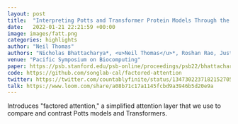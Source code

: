 ```yaml
---
layout: post
title:  "Interpreting Potts and Transformer Protein Models Through the Lens of Simplified Attention"
date:   2022-01-21 22:21:59 +00:00
image: images/fatt.png
categories: highlights
author: "Neil Thomas"
authors: "Nicholas Bhattacharya*, <u>Neil Thomas</u>*, Roshan Rao, Justas Dauparas, Peter K. Koo, David Baker, Yun S. Song, Sergey Ovchinnikov"
venue: "Pacific Symposium on Biocomputing"
paper: https://psb.stanford.edu/psb-online/proceedings/psb22/bhattacharya.pdf
code: https://github.com/songlab-cal/factored-attention
twitter: https://twitter.com/countablyfinite/status/1347302237182152705
talk: https://www.loom.com/share/a08b71c17a1145fcbd9a3946b5d20e9a
---
```

Introduces "factored attention," a simplified attention layer that we use to compare and contrast Potts models and Transformers.
